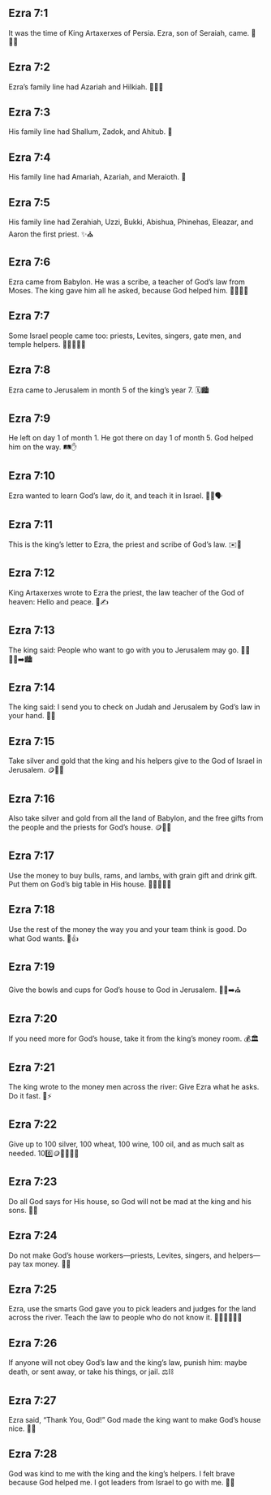 ## Ezra 7:1
It was the time of King Artaxerxes of Persia. Ezra, son of Seraiah, came. 🏰👨‍🦳
## Ezra 7:2
Ezra’s family line had Azariah and Hilkiah. 👨‍👦‍👦
## Ezra 7:3
His family line had Shallum, Zadok, and Ahitub. 📜
## Ezra 7:4
His family line had Amariah, Azariah, and Meraioth. 📜
## Ezra 7:5
His family line had Zerahiah, Uzzi, Bukki, Abishua, Phinehas, Eleazar, and Aaron the first priest. ✨⛪
## Ezra 7:6
Ezra came from Babylon. He was a scribe, a teacher of God’s law from Moses. The king gave him all he asked, because God helped him. 🚶‍♂️📖🙏
## Ezra 7:7
Some Israel people came too: priests, Levites, singers, gate men, and temple helpers. 👨‍👩‍👧‍👦🎶
## Ezra 7:8
Ezra came to Jerusalem in month 5 of the king’s year 7. 🗓️🏙️
## Ezra 7:9
He left on day 1 of month 1. He got there on day 1 of month 5. God helped him on the way. 🛤️✋
## Ezra 7:10
Ezra wanted to learn God’s law, do it, and teach it in Israel. 📖✅🗣️
## Ezra 7:11
This is the king’s letter to Ezra, the priest and scribe of God’s law. ✉️👑
## Ezra 7:12
King Artaxerxes wrote to Ezra the priest, the law teacher of the God of heaven: Hello and peace. 👑✍️
## Ezra 7:13
The king said: People who want to go with you to Jerusalem may go. 🧍‍♂️🧍‍♀️➡️🏙️
## Ezra 7:14
The king said: I send you to check on Judah and Jerusalem by God’s law in your hand. 🔎📖
## Ezra 7:15
Take silver and gold that the king and his helpers give to the God of Israel in Jerusalem. 🪙🥇🙏
## Ezra 7:16
Also take silver and gold from all the land of Babylon, and the free gifts from the people and the priests for God’s house. 🪙🎁⛪
## Ezra 7:17
Use the money to buy bulls, rams, and lambs, with grain gift and drink gift. Put them on God’s big table in His house. 🐂🐏🐑🍞🥤
## Ezra 7:18
Use the rest of the money the way you and your team think is good. Do what God wants. 🧠👍
## Ezra 7:19
Give the bowls and cups for God’s house to God in Jerusalem. 🥣🥤➡️⛪
## Ezra 7:20
If you need more for God’s house, take it from the king’s money room. 💰🏛️
## Ezra 7:21
The king wrote to the money men across the river: Give Ezra what he asks. Do it fast. 📜⚡
## Ezra 7:22
Give up to 100 silver, 100 wheat, 100 wine, 100 oil, and as much salt as needed. 100️⃣🪙🌾🍷🫗🧂
## Ezra 7:23
Do all God says for His house, so God will not be mad at the king and his sons. 🙏⛪
## Ezra 7:24
Do not make God’s house workers—priests, Levites, singers, and helpers—pay tax money. 🚫💸
## Ezra 7:25
Ezra, use the smarts God gave you to pick leaders and judges for the land across the river. Teach the law to people who do not know it. 🧠👩‍⚖️👨‍⚖️📖
## Ezra 7:26
If anyone will not obey God’s law and the king’s law, punish him: maybe death, or sent away, or take his things, or jail. ⚖️⛓️
## Ezra 7:27
Ezra said, “Thank You, God!” God made the king want to make God’s house nice. 🙌⛪
## Ezra 7:28
God was kind to me with the king and the king’s helpers. I felt brave because God helped me. I got leaders from Israel to go with me. 💪🤝
